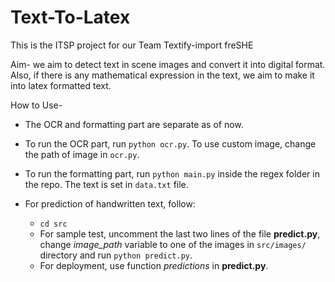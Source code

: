 # Text-To-Latex

This is the ITSP project for our Team Textify-import freSHE

Aim- we aim to detect text in scene images and convert it into digital format. Also, if there is any mathematical expression in the text, we aim to make it into latex formatted text. 

How to Use-
* The OCR and formatting part are separate as of now. 
* To run the OCR part, run `python ocr.py`. To use custom image, change the path of image in `ocr.py`.
* To run the formatting part, run `python main.py` inside the regex folder in the repo. The text is set in `data.txt` file. 

* For prediction of handwritten text, follow:
	- `cd src`
	- For sample test, uncomment the last two lines of the file **predict.py**, change *image_path* variable to one of the images in `src/images/` directory and run `python predict.py`.
	- For deployment, use function *predictions* in **predict.py**.    